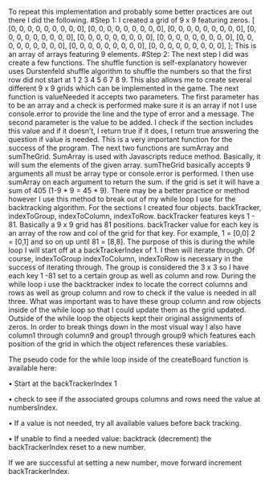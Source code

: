 To repeat this implementation and probably some better practices are out there I did the following. #Step 1: I created a grid of 9 x 9 featuring zeros.
[ [0, 0, 0, 0, 0, 0, 0, 0, 0], [0, 0, 0, 0, 0, 0, 0, 0, 0], [0, 0, 0, 0, 0, 0, 0, 0, 0], [0, 0, 0, 0, 0, 0, 0, 0, 0], [0, 0, 0, 0, 0, 0, 0, 0, 0], [0, 0, 0, 0, 0, 0, 0, 0, 0], [0, 0, 0, 0, 0, 0, 0, 0, 0], [0, 0, 0, 0, 0, 0, 0, 0, 0], [0, 0, 0, 0, 0, 0, 0, 0, 0], ]; This is an array of arrays featuring 9 elements.
#Step 2: The next step I did was create a few functions.
The shuffle function is self-explanatory however uses Durstenfeld shuffle algorithm to shuffle the numbers so that the first row did not start at 1 2 3 4 5 6 7 8 9. This also allows me to create several different 9 x 9 grids which can be implemented in the game.
The next function is valueNeeded it accepts two parameters. The first parameter has to be an array and a check is performed make sure it is an array if not I use console.error to provide the line and the type of error and a message. The second parameter is the value to be added. I check if the section includes this value and if it doesn’t, I return true if it does, I return true answering the question if value is needed. This is a very important function for the success of the program.
The next two functions are sumArray and sumTheGrid. SumArray is used with Javascripts reduce method. Basically, it will sum the elements of the given array. sumTheGrid basically accepts 9 arguments all must be array type or console.error is performed. I then use sumArray on each argument to return the sum. if the grid is set it will have a sum of 405 (1-9 * 9 = 45 * 9). There may be a better practice or method however I use this method to break out of my while loop I use for the backtracking algorithm.
For the sections I created four objects. backTracker, indexToGroup, indexToColumn, indexToRow. backTracker features keys 1 - 81. Basically a 9 x 9 grid has 81 positions. backTracker value for each key is an array of the row and col of the grid for that key. For example, 1 = [0,0] 2 = [0,1] and so on up until 81 = [8,8]. The purpose of this is during the while loop I will start off at a backTrackerIndex of 1. I then will iterate through. Of course, indexToGroup indexToColumn, indexToRow is necessary in the success of iterating through. The group is considered the 3 x 3 so I have each key 1 -81 set to a certain group as well as column and row. During the while loop i use the backtracker index to locate the correct columns and rows as well as group column and row to check if the value is needed in all three. What was important was to have these group column and row objects inside of the while loop so that I could update them as the grid updated. Outside of the while loop the objects kept their original assignments of zeros.
In order to break things down in the most visual way I also have column1 through column9 and group1 through group9 which features each position of the grid in which the object references these variables.

The pseudo code for the while loop inside of the createBoard function is available here:

•	Start at the backTrackerIndex 1 

•	check to see if the associated groups columns and rows need the value at numbersIndex.

•	If a value is not needed, try all available values before back tracking. 

•	If unable to find a needed value: backtrack (decrement) the backTrackerIndex reset to a new number.

If we are successful at setting a new number, move forward increment backTrackerIndex. 